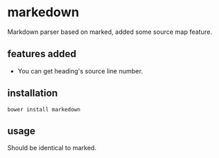 # markedown

Markdown parser based on marked, added some source map feature.


## features added

- You can get heading's source line number.


## installation

`bower install markedown`


## usage

Should be identical to marked.
